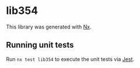 # lib354

This library was generated with [Nx](https://nx.dev).

## Running unit tests

Run `nx test lib354` to execute the unit tests via [Jest](https://jestjs.io).
